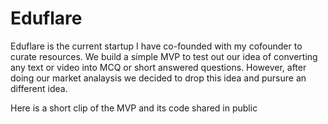 # Eduflare

Eduflare is the current startup I have co-founded with my cofounder to curate resources. We build a simple MVP to test out our idea of converting any text or video into MCQ or short answered questions. However, after doing our market analaysis we decided to drop this idea and pursure an different idea.

Here is a short clip of the MVP and its code shared in public
